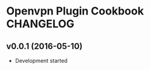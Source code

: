Openvpn Plugin Cookbook CHANGELOG
=================================

v0.0.1 (2016-05-10)
-------------------
- Development started
